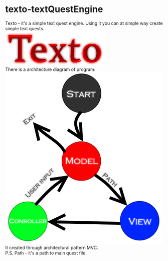 # texto-textQuestEngine
Texto - it's a simple text quest engine. Using it you can at simple way create simple text quests.  
![Texto logo](images\png\texto-logo.png)  
There is a architecture diagram of program:  
![Architecture of program](images\png\architecture.png)  
It created through architectural pattern MVC.  
P.S. Path - it's a path to main quest file.
